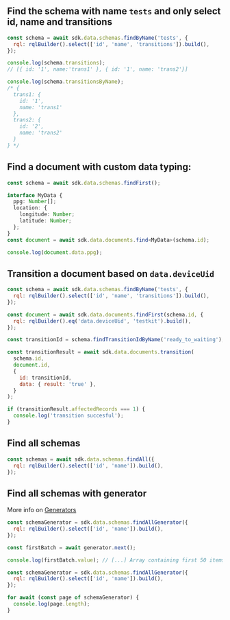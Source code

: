## Find the schema with name `tests` and only select id, name and transitions

```js
const schema = await sdk.data.schemas.findByName('tests', {
  rql: rqlBuilder().select(['id', 'name', 'transitions']).build(),
});

console.log(schema.transitions);
// [{ id: '1', name:'trans1' }, { id: '1', name: 'trans2'}]

console.log(schema.transitionsByName);
/* {
  trans1: {
    id: '1',
    name: 'trans1'
  },
  trans2: {
    id: '2',
    name: 'trans2'
  }
} */
```

## Find a document with custom data typing:

```ts
const schema = await sdk.data.schemas.findFirst();

interface MyData {
  ppg: Number[];
  location: {
    longitude: Number;
    latitude: Number;
  };
}
const document = await sdk.data.documents.find<MyData>(schema.id);

console.log(document.data.ppg);
```

## Transition a document based on `data.deviceUid`

```js
const schema = await sdk.data.schemas.findByName('tests', {
  rql: rqlBuilder().select(['id', 'name', 'transitions']).build(),
});

const document = await sdk.data.documents.findFirst(schema.id, {
  rql: rqlBuilder().eq('data.deviceUid', 'testkit').build(),
});

const transitionId = schema.findTransitionIdByName('ready_to_waiting');

const transitionResult = await sdk.data.documents.transition(
  schema.id,
  document.id,
  {
    id: transitionId,
    data: { result: 'true' },
  }
);

if (transitionResult.affectedRecords === 1) {
  console.log('transition succesful');
}
```

## Find all schemas

```js
const schemas = await sdk.data.schemas.findAll({
  rql: rqlBuilder().select(['id', 'name']).build(),
});
```

## Find all schemas with generator

More info on [Generators](https://developer.mozilla.org/en-US/docs/Web/JavaScript/Reference/Global_Objects/Generator)

```js
const schemaGenerator = sdk.data.schemas.findAllGenerator({
  rql: rqlBuilder().select(['id', 'name']).build(),
});

const firstBatch = await generator.next();

console.log(firstBatch.value); // [...] Array containing first 50 items
```

```js
const schemaGenerator = sdk.data.schemas.findAllGenerator({
  rql: rqlBuilder().select(['id', 'name']).build(),
});

for await (const page of schemaGenerator) {
  console.log(page.length);
}
```

